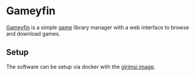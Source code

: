 # Gameyfin

[Gameyfin](https://github.com/grimsi/gameyfin) is a simple [game](/wiki/games.md) library manager
with a web interface to browse and download games.

## Setup

The software can be setup via docker with the
[girimsi image](/wiki/docker/grimsi_-_gameyfin.md).
